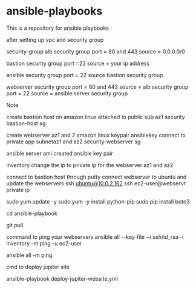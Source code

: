 # ansible-playbooks
This is a repository for ansible playbooks

after setting up vpc and security group

security-group
alb security group
port = 80 and 443  source = 0.0.0.0/0

bastion security group
port =22 source = your ip address

ansible security group
port = 22  source bastion security group


webserver security group
port = 80 and 443 source = alb security group
port = 22 source = ansible server security group


Note

create bastion host on amazon linux 
attached to public sub az1
security bastion-host sg


create webserver az1 and 2 amazon linux keypair ansiblekey
connect to private app subnetaz1 and az2 
security-webserver sg



ansible server ami created ansible key pair

inventory
change the ip to private ip for the webserver az1 and az2

connect to bastion host through putty
connect webserver to ubuntu and update the webservers 
 ssh ubuntu@10.0.2.162
 ssh ec2-user@webservr private ip

sudo yum update -y
sudo yum -y install python-pip
sudo pip install boto3


cd ansible-playbook

git pull 


command to ping your webservers
ansible all --key-file ~/.ssh/id_rsa -i inventory -m ping -u ec2-user

ansible all -m ping




cmd to deploy jupiter site

ansible-playbook deploy-jupiter-website.yml
